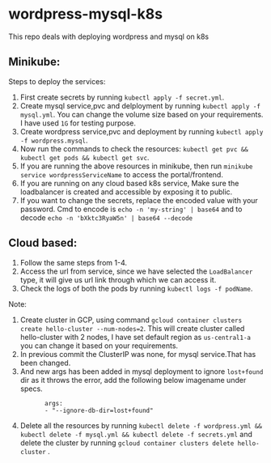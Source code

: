 # wordpress-mysql-k8s
This repo deals with deploying wordpress and mysql on k8s

## Minikube:
Steps to deploy the services:
1. First create secrets by running `kubectl apply -f secret.yml`.
2. Create mysql service,pvc and delployment by running `kubectl apply -f mysql.yml`. You can change the volume size based on your requirements. I have used `1G` for testing purpose.
3. Create wordpress service,pvc and deployment by running `kubectl apply -f wordpress.mysql`.
4. Now run the commands to check the resources:
  `kubectl get pvc && kubectl get pods && kubectl get svc`.
5. If you are running the above resources in minikube, then run `minikube service wordpressServiceName` to access the portal/frontend.
6. If you are running on any cloud based k8s service, Make sure the loadbalancer is created and accessible by exposing it to public.
7. If you want to change the secrets, replace the encoded value with your password. Cmd to encode is `echo -n 'my-string' | base64` and to decode `echo -n 'bXktc3RyaW5n' | base64 --decode`


## Cloud based:
1. Follow the same steps from 1-4.
2. Access the url from service, since we have selected the `LoadBalancer` type, it will give us url link through which we can access it.
3. Check the logs of both the pods by running `kubectl logs -f podName`.

Note:
1. Create cluster in GCP, using command `gcloud container clusters create hello-cluster --num-nodes=2`. This will create cluster called hello-cluster with 2 nodes, I have set default region as `us-central1-a` you can change it based on your requirements.
2. In previous commit the ClusterIP was none, for mysql service.That has been changed.
3. And new args has been added in mysql deployment to ignore `lost+found` dir as it throws the error, add the following below imagename under specs.
```
          args:
          - "--ignore-db-dir=lost+found"
```
4. Delete all the resources by running `kubectl delete -f wordpress.yml && kubectl delete -f mysql.yml && kubectl delete -f secrets.yml` and delete the cluster by running `gcloud container clusters delete hello-cluster` .
